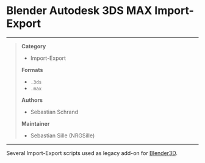# Blender Autodesk 3DS MAX Import-Export


---  


> **Category**  
> * Import-Export  
> 
> **Formats**  
> * `.3ds`
> * `.max`  
> 
> **Authors**  
> * Sebastian Schrand 
> 
> **Maintainer**  
> * Sebastian Sille (NRGSille)  

---  

Several Import-Export scripts used as legacy add-on for [Blender3D](https://www.blender.org).  
